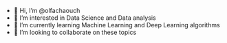 - 👋 Hi, I’m @olfachaouch
- 👀 I’m interested in Data Science and Data analysis 
- 🌱 I’m currently learning Machine Learning and Deep Learning algorithms
- 💞️ I’m looking to collaborate on these topics


